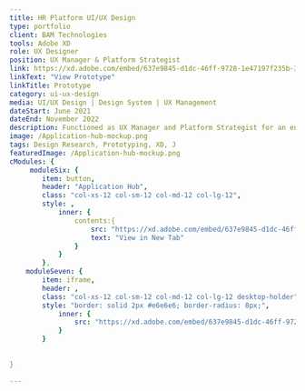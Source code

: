 ```yaml
---
title: HR Platform UI/UX Design 
type: portfolio
client: BAM Technologies
tools: Adobe XD 
role: UX Designer 
position: UX Manager & Platform Strategist
link: https://xd.adobe.com/embed/637e9845-d1dc-46ff-9728-1e47197f235b-362d/
linkText: "View Prototype" 
linkTitle: Prototype
category: ui-ux-design
media: UI/UX Design | Design System | UX Management 
dateStart: June 2021
dateEnd: November 2022
description: Functioned as UX Manager and Platform Strategist for an enterprise platform. Developed design thinking toolkit and championed the movement of design as part of development teams. Built out design operation processes, such as file management, onboarding, and interviewing. Was responsible for building out Information Architecture and Project Road Map for the Design System.
image: /Application-hub-mockup.png
tags: Design Research, Prototyping, XD, J
featuredImage: /Application-hub-mockup.png
cModules: {
     moduleSix: { 
        item: button, 
        header: "Application Hub",
        class: "col-xs-12 col-sm-12 col-md-12 col-lg-12",
        style: ,
            inner: {
                contents:{
                    src: "https://xd.adobe.com/embed/637e9845-d1dc-46ff-9728-1e47197f235b-362d/",
                    text: "View in New Tab"
                }
            }  
        },  
    moduleSeven: { 
        item: iframe, 
        header: ,
        class: "col-xs-12 col-sm-12 col-md-12 col-lg-12 desktop-holder",
        style: "border: solid 2px #e6e6e6; border-radius: 8px;",
            inner: {
                src: "https://xd.adobe.com/embed/637e9845-d1dc-46ff-9728-1e47197f235b-362d/"
            }
        }  
    
    
}

---
```



